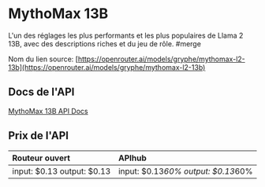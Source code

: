 # MythoMax 13B

L'un des réglages les plus performants et les plus populaires de Llama 2 13B, avec des descriptions riches et du jeu de rôle. #merge

Nom du lien source: [https://openrouter.ai/models/gryphe/mythomax-l2-13b](https://openrouter.ai/models/gryphe/mythomax-l2-13b)

## Docs de l'API

[MythoMax 13B API Docs](../apis/fr/MythoMax_13B.md)

## Prix de l'API

| Routeur ouvert | APIhub |
|:---|:---|
| input: $0.13 output: $0.13 | input: $0.13*60% output: $0.13*60% |
